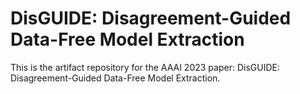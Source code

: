 # DisGUIDE: Disagreement-Guided Data-Free Model Extraction

This is the artifact repository for the AAAI 2023 paper: DisGUIDE: Disagreement-Guided Data-Free Model Extraction.
